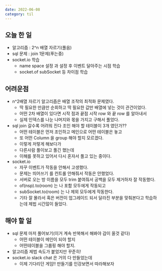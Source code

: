 ```yaml
---
date: 2022-06-08
category: til
---
```


## 오늘 한 일

- 알고리즘 : 2^n 배열 자르기(풀음)
- sql 문제 : join 1문제(푸는중)
- socket.io 학습
  - name space 설정 과 설정 후 이벤트 달아주는 시점 학습
  - socket.of subSocket 등 차이점 학습

## 어려운점

- n^2배열 자르기 알고리즘은 배열 조작의 최적화 문제였다.
  - 딱 필요한 만큼만 순회하고 딱 필요한 값만 배열에 넣는 것이 관건이었다.
  - 어떤 2차 배열이 있다면 시작 점과 끝점 시작 row 와 끝 row 를 알아내서
  - 실제 인덱스를 나눈 나머지와 몫을 가지고 구해서 풀었다.
- sql join 갈수록 어려워 진다 조인 해야 할 테이블이 3개 였던가??
  - 어떤 테이블은 먼저 조인하고 메인으로 어떤 테이블은 놓고
  - 또 어떤 Column 을 group 해야 할지 모르겠다.
  - 이렇게 저렇게 해보다가
  - 다른사람 풀이보고 풀긴 했는데
  - 이해를 못하고 있어서 다시 혼자서 풀고 있는 중이다.
- socket.io
  - 자꾸 이벤트가 작동을 안해서 고생했다.
  - 문제는 띄어쓰기 를 컨트롤 안해줘서 작동은 안했었다.
  - 서버로 오는 방 이름을 모두 trim 붙여줘서 공백을 모두 제거하자 잘 작동했다.
  - of(nsp).to(room) 는 나 포함 모두에게 작동되고
  - subSocket.to(room) 는 나 제외 모두에게 작동한다.
  - 기타 잘 몰라서 혹은 버전이 업그레이드 되서 달라진 부분을 맞춰본다고 학습하는데 제법 시간많이 들었다.

## 해야 할 일

- sql 문제 마저 풀어보기(이거 계속 반복해서 해봐야 감이 올것 같다)
  - 어떤 테이블이 메인이 되야 할지
  - 어떤테이블을 그룹핑 해야 할지.
- 알고리즘 제법 속도가 붙었지만 꾸준히!
- socket.io slack chat 은 거의 다 만들었는데
  - 이제 기다리던 게임!! 만들기를 인강보면서 따라해보자
